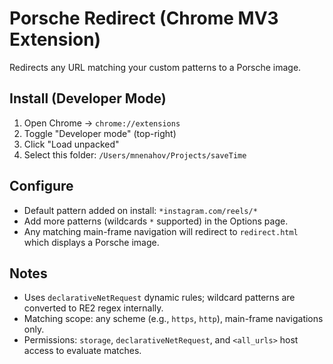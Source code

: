 # Porsche Redirect (Chrome MV3 Extension)

Redirects any URL matching your custom patterns to a Porsche image.

## Install (Developer Mode)

1. Open Chrome → `chrome://extensions`
2. Toggle "Developer mode" (top-right)
3. Click "Load unpacked"
4. Select this folder: `/Users/mnenahov/Projects/saveTime`

## Configure

- Default pattern added on install: `*instagram.com/reels/*`
- Add more patterns (wildcards `*` supported) in the Options page.
- Any matching main-frame navigation will redirect to `redirect.html` which displays a Porsche image.

## Notes

- Uses `declarativeNetRequest` dynamic rules; wildcard patterns are converted to RE2 regex internally.
- Matching scope: any scheme (e.g., `https`, `http`), main-frame navigations only.
- Permissions: `storage`, `declarativeNetRequest`, and `<all_urls>` host access to evaluate matches.
